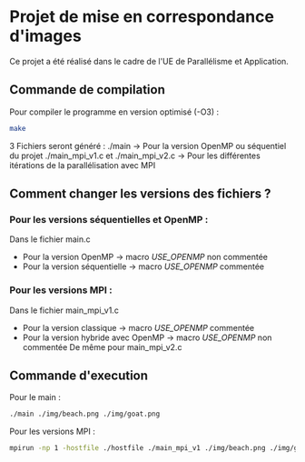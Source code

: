 # Projet de mise en correspondance d'images
Ce projet a été réalisé dans le cadre de l'UE de Parallélisme et Application.

## Commande de compilation
Pour compiler le programme en version optimisé (-O3) : 
```sh
make
```
3 Fichiers seront généré :
./main -> Pour la version OpenMP ou séquentiel du projet
./main_mpi_v1.c et ./main_mpi_v2.c -> Pour les différentes itérations de la parallélisation avec MPI

## Comment changer les versions des fichiers ?

### Pour les versions séquentielles et OpenMP :
Dans le fichier main.c 
- Pour la version OpenMP -> macro *USE_OPENMP* non commentée
- Pour la version séquentielle -> macro *USE_OPENMP* commentée  

### Pour les versions MPI :
Dans le fichier main_mpi_v1.c 
- Pour la version classique -> macro *USE_OPENMP* commentée  
- Pour la version hybride avec OpenMP -> macro *USE_OPENMP* non commentée 
De même pour main_mpi_v2.c 

## Commande d'execution
Pour le main :
```sh
./main ./img/beach.png ./img/goat.png
```

Pour les versions MPI :
```sh
mpirun -np 1 -hostfile ./hostfile ./main_mpi_v1 ./img/beach.png ./img/goat.png
```


 
